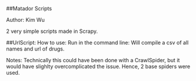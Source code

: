 ##Matador Scripts

Author: Kim Wu

2 very simple scripts made in Scrapy. 

##UrlScript:
How to use:
Run in the command line: 
Will compile a csv of all names and url of drugs. 

Notes: Technically this could have been done with a CrawlSpider, but it would have slighlty overcomplicated the issue. Hence, 2 base spiders were used. 
